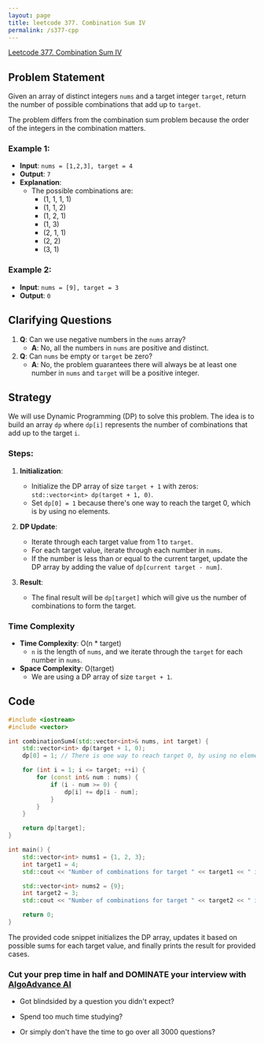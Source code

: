```yaml
---
layout: page
title: leetcode 377. Combination Sum IV
permalink: /s377-cpp
---
```

[Leetcode 377. Combination Sum IV](https://algoadvance.github.io/algoadvance/l377)
## Problem Statement

Given an array of distinct integers `nums` and a target integer `target`, return the number of possible combinations that add up to `target`.

The problem differs from the combination sum problem because the order of the integers in the combination matters. 

### Example 1:
- **Input**: `nums = [1,2,3], target = 4`
- **Output**: `7`
- **Explanation**:
  - The possible combinations are:
    - (1, 1, 1, 1)
    - (1, 1, 2)
    - (1, 2, 1)
    - (1, 3)
    - (2, 1, 1)
    - (2, 2)
    - (3, 1)

### Example 2:
- **Input**: `nums = [9], target = 3`
- **Output**: `0`

## Clarifying Questions
1. **Q**: Can we use negative numbers in the `nums` array?
   - **A**: No, all the numbers in `nums` are positive and distinct.
2. **Q**: Can `nums` be empty or `target` be zero?
   - **A**: No, the problem guarantees there will always be at least one number in `nums` and `target` will be a positive integer.

## Strategy

We will use Dynamic Programming (DP) to solve this problem. The idea is to build an array `dp` where `dp[i]` represents the number of combinations that add up to the target `i`.

### Steps:

1. **Initialization**: 
   - Initialize the DP array of size `target + 1` with zeros: `std::vector<int> dp(target + 1, 0)`.
   - Set `dp[0] = 1` because there's one way to reach the target 0, which is by using no elements.

2. **DP Update**:
   - Iterate through each target value from 1 to `target`.
   - For each target value, iterate through each number in `nums`.
   - If the number is less than or equal to the current target, update the DP array by adding the value of `dp[current target - num]`.

3. **Result**:
   - The final result will be `dp[target]` which will give us the number of combinations to form the target.

### Time Complexity

- **Time Complexity**: O(n * target)
  - `n` is the length of `nums`, and we iterate through the `target` for each number in `nums`.
- **Space Complexity**: O(target)
  - We are using a DP array of size `target + 1`.

## Code

```cpp
#include <iostream>
#include <vector>

int combinationSum4(std::vector<int>& nums, int target) {
    std::vector<int> dp(target + 1, 0);
    dp[0] = 1; // There is one way to reach target 0, by using no elements.

    for (int i = 1; i <= target; ++i) {
        for (const int& num : nums) {
            if (i - num >= 0) {
                dp[i] += dp[i - num];
            }
        }
    }

    return dp[target];
}

int main() {
    std::vector<int> nums1 = {1, 2, 3};
    int target1 = 4;
    std::cout << "Number of combinations for target " << target1 << " is: " << combinationSum4(nums1, target1) << std::endl; // Output: 7

    std::vector<int> nums2 = {9};
    int target2 = 3;
    std::cout << "Number of combinations for target " << target2 << " is: " << combinationSum4(nums2, target2) << std::endl; // Output: 0

    return 0;
}
```

The provided code snippet initializes the DP array, updates it based on possible sums for each target value, and finally prints the result for provided cases.


### Cut your prep time in half and DOMINATE your interview with [AlgoAdvance AI](https://algoAdvance.com)

- Got blindsided by a question you didn't expect?

- Spend too much time studying?

- Or simply don't have the time to go over all 3000 questions?

